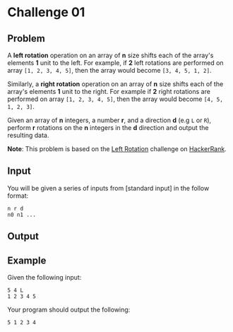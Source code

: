 Challenge 01
============

## Problem

A **left rotation** operation on an array of **n** size shifts each of the
array's elements **1** unit to the left. For example, if **2** left rotations
are performed on array `[1, 2, 3, 4, 5]`, then the array would become `[3, 4,
5, 1, 2]`.

Similarly, a **right rotation** operation on an array of **n** size shifts each
of the array's elements **1** unit to the right.  For example if **2** right
rotations are performed on array `[1, 2, 3, 4, 5]`, then the array would become
`[4, 5, 1, 2, 3]`.

Given an array of **n** integers, a number **r**, and a direction **d** (e.g
`L` or `R`), perform **r** rotations on the **n** integers in the **d**
direction and output the resulting data.

**Note**: This problem is based on the [Left
Rotation](https://www.hackerrank.com/challenges/array-left-rotation) challenge
on [HackerRank](https://www.hackerrank.com/).

## Input

You will be given a series of inputs from [standard input] in the follow format:

    n r d
    n0 n1 ...

## Output


## Example

Given the following input:

    5 4 L
    1 2 3 4 5

Your program should output the following:

    5 1 2 3 4
